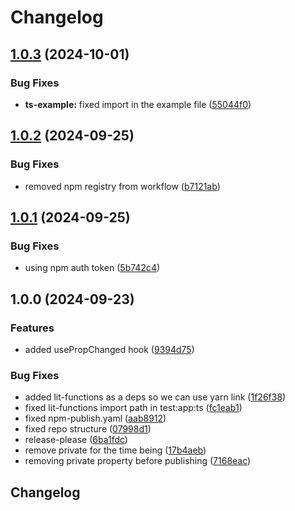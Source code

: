 # Changelog

## [1.0.3](https://github.com/icsaba/lit-functions/compare/v1.0.2...v1.0.3) (2024-10-01)


### Bug Fixes

* **ts-example:** fixed import in the example file ([55044f0](https://github.com/icsaba/lit-functions/commit/55044f083b7c4620ebdc50ed0f8a31afe1b89dea))

## [1.0.2](https://github.com/icsaba/lit-functions/compare/v1.0.1...v1.0.2) (2024-09-25)


### Bug Fixes

* removed npm registry from workflow ([b7121ab](https://github.com/icsaba/lit-functions/commit/b7121abc40454bbdd5101c086803422aed8f349e))

## [1.0.1](https://github.com/icsaba/lit-functions/compare/v1.0.0...v1.0.1) (2024-09-25)


### Bug Fixes

* using npm auth token ([5b742c4](https://github.com/icsaba/lit-functions/commit/5b742c478c49ab6852c16ef8c65cadea5e6e2191))

## 1.0.0 (2024-09-23)


### Features

* added usePropChanged hook ([9394d75](https://github.com/icsaba/lit-functions/commit/9394d7581994391c78b6e48364908cf9fbfe87d3))


### Bug Fixes

* added lit-functions as a deps so we can use yarn link ([1f26f38](https://github.com/icsaba/lit-functions/commit/1f26f383582d49c9e53b4744c177e3556b769fbd))
* fixed lit-functions import path in test:app:ts ([fc1eab1](https://github.com/icsaba/lit-functions/commit/fc1eab1a37f02f624c05ebc8c3a455f69fdba6d9))
* fixed npm-publish.yaml ([aab8912](https://github.com/icsaba/lit-functions/commit/aab891287cebdca633dc5bc467b02928cd8ed1e2))
* fixed repo structure ([07998d1](https://github.com/icsaba/lit-functions/commit/07998d138cdef56417684ce56638a0ea6577d0ea))
* release-please ([6ba1fdc](https://github.com/icsaba/lit-functions/commit/6ba1fdcadfc39f76b97ef5c17863d74ce067adcd))
* remove private for the time being ([17b4aeb](https://github.com/icsaba/lit-functions/commit/17b4aeb7ec4f5bb713945e655259095aedff4aad))
* removing private property before publishing ([7168eac](https://github.com/icsaba/lit-functions/commit/7168eac549e7e494d7e4b59f645169814460d7c4))

## Changelog
